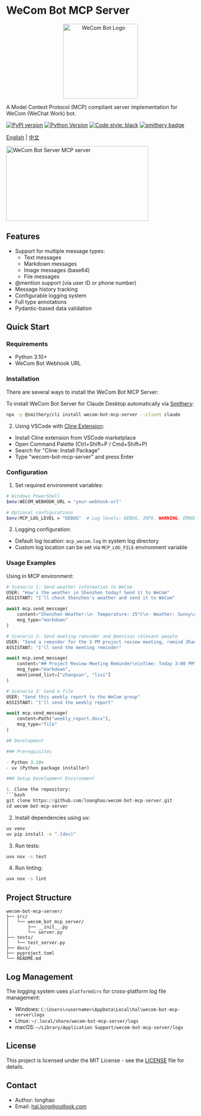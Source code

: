 # WeCom Bot MCP Server

<div align="center">
    <img src="wecom.png" alt="WeCom Bot Logo" width="200"/>
</div>

A Model Context Protocol (MCP) compliant server implementation for WeCom (WeChat Work) bot.

[![PyPI version](https://badge.fury.io/py/wecom-bot-mcp-server.svg)](https://badge.fury.io/py/wecom-bot-mcp-server)
[![Python Version](https://img.shields.io/pypi/pyversions/wecom-bot-mcp-server.svg)](https://pypi.org/project/wecom-bot-mcp-server/)
[![Code style: black](https://img.shields.io/badge/code%20style-black-000000.svg)](https://github.com/psf/black)
[![smithery badge](https://smithery.ai/badge/wecom-bot-mcp-server)](https://smithery.ai/server/wecom-bot-mcp-server)

[English](README.md) | [中文](README_zh.md)

<a href="https://glama.ai/mcp/servers/amr2j23lbk"><img width="380" height="200" src="https://glama.ai/mcp/servers/amr2j23lbk/badge" alt="WeCom Bot Server MCP server" /></a>


## Features

- Support for multiple message types:
  - Text messages
  - Markdown messages
  - Image messages (base64)
  - File messages
- @mention support (via user ID or phone number)
- Message history tracking
- Configurable logging system
- Full type annotations
- Pydantic-based data validation

## Quick Start

### Requirements

- Python 3.10+
- WeCom Bot Webhook URL

### Installation

There are several ways to install the WeCom Bot MCP Server:

To install WeCom Bot Server for Claude Desktop automatically via [Smithery](https://smithery.ai/server/wecom-bot-mcp-server):

```bash
npx -y @smithery/cli install wecom-bot-mcp-server --client claude
```

2. Using VSCode with [Cline Extension](https://marketplace.visualstudio.com/items?itemName=saoudrizwan.claude-dev):

- Install Cline extension from VSCode marketplace
- Open Command Palette (Ctrl+Shift+P / Cmd+Shift+P)
- Search for "Cline: Install Package"
- Type "wecom-bot-mcp-server" and press Enter

### Configuration

1. Set required environment variables:
```bash
# Windows PowerShell
$env:WECOM_WEBHOOK_URL = "your-webhook-url"

# Optional configurations
$env:MCP_LOG_LEVEL = "DEBUG"  # Log levels: DEBUG, INFO, WARNING, ERROR, CRITICAL
```

2. Logging configuration:
- Default log location: `mcp_wecom.log` in system log directory
- Custom log location can be set via `MCP_LOG_FILE` environment variable

### Usage Examples

Using in MCP environment:

```python
# Scenario 1: Send weather information to WeCom
USER: "How's the weather in Shenzhen today? Send it to WeCom"
ASSISTANT: "I'll check Shenzhen's weather and send it to WeCom"

await mcp.send_message(
    content="Shenzhen Weather:\n- Temperature: 25°C\n- Weather: Sunny\n- Air Quality: Good",
    msg_type="markdown"
)

# Scenario 2: Send meeting reminder and @mention relevant people
USER: "Send a reminder for the 3 PM project review meeting, remind Zhang San and Li Si to attend"
ASSISTANT: "I'll send the meeting reminder"

await mcp.send_message(
    content="## Project Review Meeting Reminder\n\nTime: Today 3:00 PM\nLocation: Meeting Room A\n\nPlease be on time!",
    msg_type="markdown",
    mentioned_list=["zhangsan", "lisi"]
)

# Scenario 3: Send a file
USER: "Send this weekly report to the WeCom group"
ASSISTANT: "I'll send the weekly report"

await mcp.send_message(
    content=Path("weekly_report.docx"),
    msg_type="file"
)

## Development

### Prerequisites

- Python 3.10+
- uv (Python package installer)

### Setup Development Environment

1. Clone the repository:
```bash
git clone https://github.com/loonghao/wecom-bot-mcp-server.git
cd wecom-bot-mcp-server
```

2. Install dependencies using uv:
```bash
uv venv
uv pip install -e ".[dev]"
```

3. Run tests:
```bash
uvx nox -s test
```

4. Run linting:
```bash
uvx nox -s lint
```

## Project Structure

```
wecom-bot-mcp-server/
├── src/
│   └── wecom_bot_mcp_server/
│       ├── __init__.py
│       └── server.py
├── tests/
│   └── test_server.py
├── docs/
├── pyproject.toml
└── README.md
```

## Log Management

The logging system uses `platformdirs` for cross-platform log file management:

- Windows: `C:\Users\<username>\AppData\Local\hal\wecom-bot-mcp-server\logs`
- Linux: `~/.local/share/wecom-bot-mcp-server/logs`
- macOS: `~/Library/Application Support/wecom-bot-mcp-server/logs`

## License

This project is licensed under the MIT License - see the [LICENSE](LICENSE) file for details.

## Contact

- Author: longhao
- Email: hal.long@outlook.com
